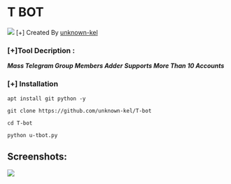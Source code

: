 # T BOT
<img src="https://i.imgur.com/46OFnKr.png">
[+] Created By <a href="https://github.com/unknown-kel">unknown-kel</a>

### [+]Tool  Decription :
***Mass Telegram Group Members Adder***
***Supports More Than 10 Accounts***

### [+] Installation

```apt install git python -y```

```git clone https://github.com/unknown-kel/T-bot```

```cd T-bot```
 
```python u-tbot.py```


## Screenshots:

<img src="https://i.imgur.com/Ooh6xf7.png">



